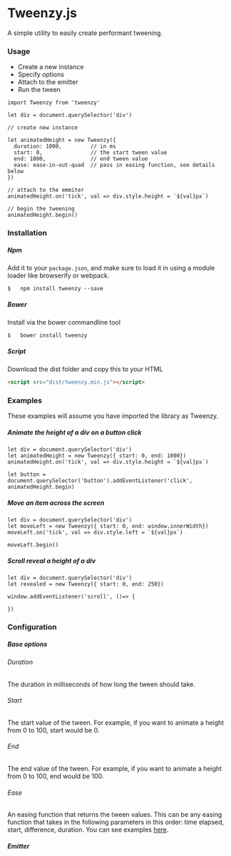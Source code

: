 # Tweenzy.js

A simple utility to easily create performant tweening.

### Usage

+ Create a new instance
+ Specify options
+ Attach to the emitter
+ Run the tween

```es6
import Tweenzy from 'tweenzy'

let div = document.querySelector('div')

// create new instance

let animatedHeight = new Tweenzy({
  duration: 1000,         // in ms
  start: 0,               // the start tween value
  end: 1000,              // end tween value
  ease: ease-in-out-quad  // pass in easing function, see details below
})

// attach to the emmiter
animatedHeight.on('tick', val => div.style.height = `${val}px`)

// begin the tweening
animatedHeight.begin()
```

### Installation

##### Npm

Add it to your `package.json`, and make sure to load it in using a module loader like browserify or webpack.

```shell
$   npm install tweenzy --save
```

##### Bower

Install via the bower commandline tool

```shell
$   bower install tweenzy
```

##### Script

Download the dist folder and copy this to your HTML

```html
<script src="dist/tweenzy.min.js"></script>
```

### Examples

These examples will assume you have imported the library as Tweenzy.

##### Animate the height of a div on a button click

```es6
let div = document.querySelector('div')
let animatedHeight = new Tweenzy({ start: 0, end: 1000})
animatedHeight.on('tick', val => div.style.height = `${val}px`)

let button = document.querySelector('button').addEventListener('click', animatedHeight.begin)
```

##### Move an item across the screen

```es6
let div = document.querySelector('div')
let moveLeft = new Tweenzy({ start: 0, end: window.innerWidth})
moveLeft.on('tick', val => div.style.left = `${val}px`)

moveLeft.begin()
```

##### Scroll reveal a height of a div

```es6
let div = document.querySelector('div')
let revealed = new Tweenzy({ start: 0, end: 250})

window.addEventListener('scroll', ()=> {

})
```

### Configuration

##### Base options

###### Duration

The duration in milliseconds of how long the tween should take.

###### Start

The start value of the tween. For example, if you want to animate a height from 0 to 100, start would be 0.

###### End

The end value of the tween. For example, if you want to animate a height from 0 to 100, end would be 100.

###### Ease

An easing function that returns the tween values. This can be any easing function that takes in the following parameters in this order: time elapsed, start, difference, duration. You can see examples [here](https://github.com/jaxgeller/ez.js/blob/master/ez.js).

##### Emitter
